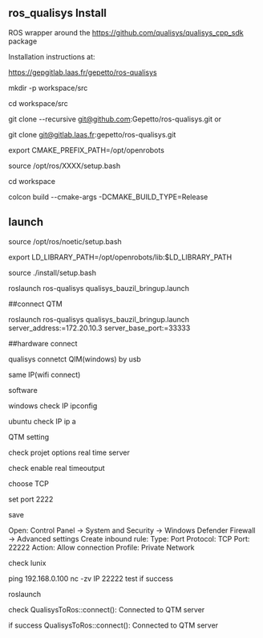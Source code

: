 ## ros_qualisys Install
ROS wrapper around the https://github.com/qualisys/qualisys_cpp_sdk package


Installation instructions at: 

https://gepgitlab.laas.fr/gepetto/ros-qualisys


mkdir -p workspace/src

cd workspace/src


git clone --recursive git@github.com:Gepetto/ros-qualisys.git or

git clone git@gitlab.laas.fr:gepetto/ros-qualisys.git


export CMAKE_PREFIX_PATH=/opt/openrobots

source /opt/ros/XXXX/setup.bash

cd workspace

colcon build --cmake-args -DCMAKE_BUILD_TYPE=Release






## launch
source /opt/ros/noetic/setup.bash

export LD_LIBRARY_PATH=/opt/openrobots/lib:$LD_LIBRARY_PATH

source ./install/setup.bash

roslaunch ros-qualisys qualisys_bauzil_bringup.launch




##connect QTM
 
roslaunch ros-qualisys qualisys_bauzil_bringup.launch     server_address:=172.20.10.3     server_base_port:=33333
    
    
    
    

 
 ##hardware connect
 
 qualisys connetct  QIM(windows) by usb
 
 same IP(wifi connect)
 
 software 
 
 windows check IP  ipconfig
 
ubuntu check IP     ip a

QTM setting


check projet options real time server

check enable real timeoutput

choose TCP

set port 2222

save

Open: Control Panel → System and Security → Windows Defender Firewall → Advanced settings
Create inbound rule:
Type: Port
Protocol: TCP
Port: 22222
Action: Allow connection
Profile: Private Network


check lunix


ping 192.168.0.100
nc -zv IP 22222    test if success

roslaunch

check QualisysToRos::connect(): Connected to QTM server

if success
QualisysToRos::connect(): Connected to QTM server






























